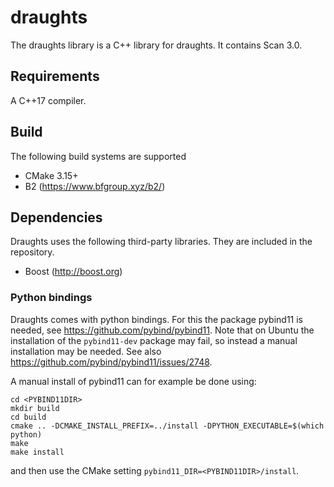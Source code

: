 # draughts
The draughts library is a C++ library for draughts. It contains
Scan 3.0.

## Requirements
A C++17 compiler.

## Build
The following build systems are supported
* CMake 3.15+
* B2 (https://www.bfgroup.xyz/b2/)

## Dependencies
Draughts uses the following third-party libraries. They are included in the repository.

* Boost (http://boost.org) 

### Python bindings
Draughts comes with python bindings. For this the package pybind11 is needed, see 
https://github.com/pybind/pybind11. Note that on Ubuntu the installation of
the `pybind11-dev` package may fail, so instead a manual installation may be needed.
See also https://github.com/pybind/pybind11/issues/2748.

A manual install of pybind11 can for example be done using:
```
cd <PYBIND11DIR>
mkdir build
cd build
cmake .. -DCMAKE_INSTALL_PREFIX=../install -DPYTHON_EXECUTABLE=$(which python)
make
make install
```
and then use the CMake setting `pybind11_DIR=<PYBIND11DIR>/install`.

